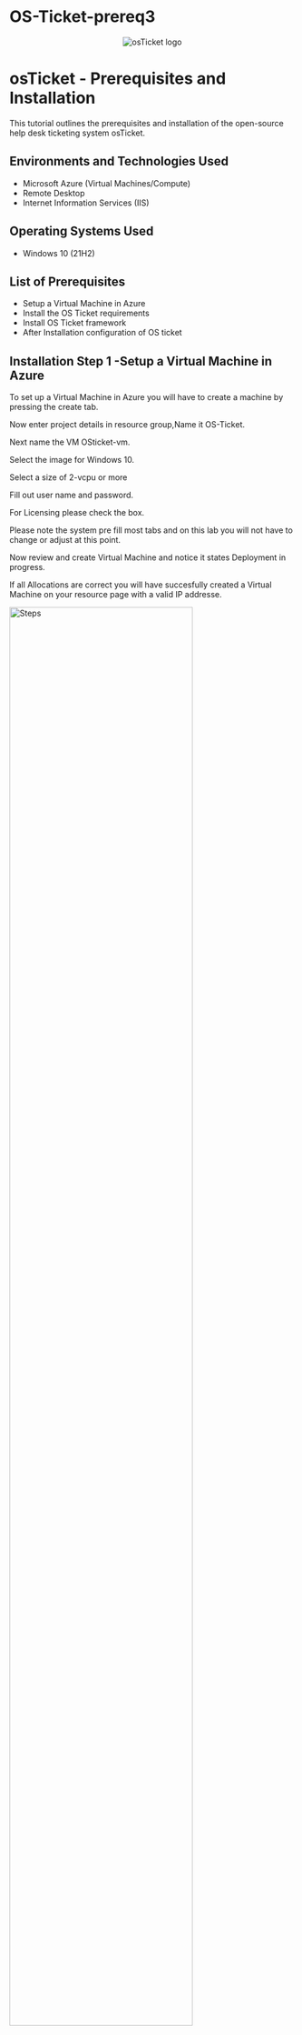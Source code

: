 # OS-Ticket-prereq3


<p align="center">
<img src="https://i.imgur.com/Clzj7Xs.png" alt="osTicket logo"/>
</p>

<h1>osTicket - Prerequisites and Installation</h1>
This tutorial outlines the prerequisites and installation of the open-source help desk ticketing system osTicket.<br />






<h2>Environments and Technologies Used</h2>

- Microsoft Azure (Virtual Machines/Compute)
- Remote Desktop
- Internet Information Services (IIS)

<h2>Operating Systems Used </h2>

- Windows 10</b> (21H2)

<h2>List of Prerequisites</h2>

- Setup a Virtual Machine in Azure
- Install the OS Ticket requirements
- Install OS Ticket framework
- After Installation configuration of OS ticket


<h2>Installation Step 1 -Setup a Virtual Machine in Azure</h2>

 




To set up a Virtual Machine in Azure you will have to create a machine by pressing the create tab.
<p>
Now enter project details in resource group,Name it OS-Ticket.
  <p>
Next name the VM OSticket-vm.
    <p>
Select the image for Windows 10.
      <p>
Select a size of 2-vcpu or more
        <p>
Fill out user name and password.
          <p>
For Licensing please check the box.
            <p>
Please note the system pre fill most tabs and on this lab you will not have to change or adjust at this point.
              <p>
Now review and create Virtual Machine and notice it states Deployment in progress.
                <p>
If all Allocations are correct you will have succesfully created a Virtual Machine on your resource page with a valid IP addresse.
 <br />
<P>
 
</P>
  
<img src="https://i.imgur.com/fQ0LMOl.png" height="80%" width="80%" alt=" Steps"/> 
<img src="https://i.imgur.com/Nk76zt5.png" height="80%" width="80%" alt=" Steps"/> 
<img src="https://i.imgur.com/gtKVDtm.png" height="80%" width="80%" alt=" Steps"/> 
<img src="https://i.imgur.com/DiHCgLV.png" height="80%" width="80%" alt=" Steps"/> 
<img src="https://i.imgur.com/lIfT0RL.png" height="80%" width="80%" alt=" Steps"/> 
<img src="https://i.imgur.com/KES4AI6.png" height="80%" width="80%" alt=" Steps"/> 
<img src="https://i.imgur.com/mSZUu9b.png" height="80%" width="80%" alt=" Steps"/> 
<img src="https://i.imgur.com/0weHDLA.png" height="80%" width="80%" alt=" Steps"/> 
<img src="https://i.imgur.com/oxVaHJj.png" height="80%" width="80%" alt=" Steps"/> 
<img src="https://i.imgur.com/zNl5fus.png" height="80%" width="80%" alt=" Steps"/> 
<img src="https://i.imgur.com/d2bOUvT.png" height="80%" width="80%" alt=" Steps"/> 
<img src="https://i.imgur.com/Dz7njNQ.png" height="80%" width="80%" alt=" Steps"/> 
<img src="https://i.imgur.com/KIOXPBJ.png" height="80%" width="80%" alt=" Steps"/> 

  <br />
  <P><P>
   
  </P>
   
  </P>
  
<h2>Installation Step 2 -How to Install the OS Ticket requirements</h2>

<br />
<p>

 Open Remote Desk top and enter IP addresse from Virtual Machine and press enter.
 <p>
  Enter your credentials that you made prior and press enter.
  </p>
  You should be now logging in to the Virtual Machine on your Desktop.
  </p>
  <p>
  Once on the Virtual Machine Desktop open internet explorer and navigate to Google and download all requried files. 
  <p>
  </p>
  From this link [https://drive.usercontent.google.com/download?id=1b3RBkXTLNGXbibeMuAynkfzdBC1NnqaD&export=download&authuser=0]
  </p>
 
</p>

<img src="https://i.imgur.com/5QHNzKD.png" height="80%" width="80%" alt=" Steps"/>
<img src="https://i.imgur.com/PeMqNl3.png" height="80%" width="80%" alt=" Steps"/>
<img src="https://i.imgur.com/VHiOCR6.png" height="80%" width="80%" alt=" Steps"/>
<img src="https://i.imgur.com/q19BpWf.png" height="80%" width="80%" alt=" Steps"/>
<img src=https://i.imgur.com/oTfuD6T.png"" height="80%" width="80%" alt=" Steps"/>

</p>
<h2>Installation Step 2 -How to Install the OS Ticket requirements</h2>
<p/> 
Once files have been downloaded extract all and place on the desktop.
</p>
Select destination folder for desktop and press ok.
</p>
Now open control Panel and select Progams  and then Uninstall a program.
<p>
 
</p>
<p/>
On next window select Turn windows features on or off.
<p/>
  
<img src="https://i.imgur.com/gKTLTe1.png" height="80%" width="80%" alt=" Steps"/>
<img src="https://i.imgur.com/2t3Diqw.png" height="80%" width="80%" alt=" Steps"/>
<img src="https://i.imgur.com/P8gzBzq.png" height="80%" width="80%" alt=" Steps"/>
<img src=https://i.imgur.com/HsZThTq.png"" height="80%" width="80%" alt=" Steps"/>
<img src="https://i.imgur.com/kEgCfjH.png" height="80%" width="80%" alt=" Steps"/>
<img src="https://i.imgur.com/RkL3bde.png" height="80%" width="80%" alt=" Steps"/>

<p/>
</p>
<h2>Installation Step 2 -How to Install the OS Ticket requirements</h2>
<p/>


When the window pops open for Turn Windows features on or off.
<p>
 Expand Internet Information Services.
 <p>
 World Wide web Services.
  <p>
 Application Development Features.
<p>
 Then select CGI ,press ok and let system update.
</p>
 
 
 
</p>




<img src="https://i.imgur.com/DAsvV7c.png" height="80%" width="80%" alt=" Steps"/>
<img src="https://i.imgur.com/OrmkRF3.png" height="80%" width="80%" alt=" Steps"/>

<br/>




<h2>Installation Step 3 -How to Install OS Ticket framework</h2>
<p>
 From your desktop open the file folder that was saved.
</p>
Extract and install PHP Manger.
</p>

 Rewrite AMD file
</p>
<p>
 
</p>
<img src="https://i.imgur.com/RJ4dkQ3.png" height="80%" width="80%" alt=" Steps"/>
<img src="https://i.imgur.com/SuWaYMU.png" height="80%" width="80%" alt=" Steps"/>
<img src="https://i.imgur.com/CGLgwDz.png" height="80%" width="80%" alt=" Steps"/>
 <br/>
 <p>

  <h2>Installation Step 3 -How to Install OS Ticket framework</h2>
 </p>

 Once these files are downloaded go into File Explorer and navigate to Windows -(c) and create a new folder and name it (PHP).
<p>
 Extract files from the zipped PHP file and move them to the newley created PHP folder in the C drive.
</p>
  Go back into the File folder for OS ticket and download Microsoft Visual C +.
 </p>
 Once that is complete install MYSQL.
 <p>
  
 </p>
<p/>

<img src="https://i.imgur.com/AsgY2cc.png" height="80%" width="80%" alt=" Steps"/>
<img src="https://i.imgur.com/agePjuE.png" height="80%" width="80%" alt=" Steps"/>
<img src="https://i.imgur.com/GORT89U.png"80%" width="80%" alt=" Steps"/>
<img src="https://i.imgur.com/Ft7otPN.png" height="80%" width="80%" alt=" Steps"/>
<img src="https://i.imgur.com/UQfApeT.png" height="80%" width="80%" alt=" Steps"/>
<
<p/>

<br/>

 
<h2>Installation Step 3 -How to Install OS Ticket framework</h2>
<br/>
Once MYSQL is downloaded select standard configuration.
<p/>
 
Next create a password of ROOT.
<p/>
Open windows and run as Admin IIS manger.
<p/>
Once IIS manger open navigate to PHP manager.
<p/>
Register new PHP.
<p/>
 Once done start and stop services to reset PHP.
<p/>

<p/>

<img src="https://i.imgur.com/ua2tPGY.png" height="80%" width="80%" alt=" Steps"/>
<img src="https://i.imgur.com/MBoyAgH.png" height="80%" width="80%" alt=" Steps"/>
<img src="https://i.imgur.com/ZRmOwFH.png" height="80%" width="80%" alt=" Steps"/>
<img src="https://i.imgur.com/ns7x8If.png" height="80%" width="80%" alt=" Steps"/>
<img src="https://i.imgur.com/yUvdkxu.png" height="80%" width="80%" alt=" Steps"/>
<img src="https://i.imgur.com/SGnTlsS.png" height="80%" width="80%" alt=" Steps"/>



<br/>

 
<h2>Installation Step 3 -How to Install OS Ticket framework</h2>
<br/>
<p/>
 In the osticket files copy the upload folder.
 <p/>  
 Going back to the file for OS ticket ,go into INetpub,wwwroot and paste the upload folder there.
 <p/>
 Rename that folder to osticket.
  <P/>
 Now go back to the PHP manager in IIS.
 <p/>
 Start and stop the server.
 <p/>
 
 
 <img src="https://i.imgur.com/cvajJFt.png" height="80%" width="80%" alt=" Steps"/>
<img src="https://i.imgur.com/rsH4mOe.png" height="80%" width="80%" alt=" Steps"/>
<img src="https://i.imgur.com/fRqYUMt.png" height="80%" width="80%" alt=" Steps"/>
<img src="https://i.imgur.com/ijEODsF.png" height="80%" width="80%" alt=" Steps"/>
<img src="https://i.imgur.com/SNv5tfT.png" height="80%" width="80%" alt=" Steps"/>
<img src="https://i.imgur.com/JbFASH8.png" height="80%" width="80%" alt=" Steps"/>




<p>
 
</p>
<br/>

 
<h2>Installation Step 3 -How to Install OS Ticket framework</h2>
<br/>
<p/>
In the IIS manager navigate to the connections tab and select the Default web site.
<p>
 Now on the other tab on the right under manage folder select Browse *80 (HTTP).
 <p>
 If evrything is correct so far it should bring you to the OSTicket installer.
 <p>
  We will nave to initialize more extenstions as you can see some have errors.
  <p>
  Head back to the PHP manager and select PHP extensions.
  </p>
  Make sure the correct ones are enabled.
  <p>
   
  </p>

 </p>
  
 </p>
</p>

<img src="https://i.imgur.com/qIiVKGw.png" height="80%" width="80%" alt=" Steps"/>
<img src="https://i.imgur.com/AmJ3Hen.png" height="80%" width="80%" alt=" Steps"/>
<img src="https://i.imgur.com/2vz2Do9.png" height="80%" width="80%" alt=" Steps"/>
<img src="https://i.imgur.com/wPI5kE3.png" height="80%" width="80%" alt=" Steps"/>
<img src="https://i.imgur.com/JLtuTGk.png" height="80%" width="80%" alt=" Steps"/>




<p>
 
</p>
<br/>

 
<h2>Installation Step 3 -How to Install OS Ticket framework</h2>
<br/>
<p/>
On your windows C drive navigate to inetpub>wwwroot>osticket>include.
<p>
 Navigate down to the file named ost-sampleconfig.php and change this to ost-config.php.
</p>
Next right click on folder and open properties,Advanced and Disable/remove all inheritance.
<p>
 
</p>



<img src="https://i.imgur.com/M24mZOp.png" height="80%" width="80%" alt=" Steps"/>
<img src="https://i.imgur.com/WDc3Dev.png" height="80%" width="80%" alt=" Steps"/>
<img src="https://i.imgur.com/Yr44cgc.png" height="80%" width="80%" alt=" Steps"/>
<img src="https://i.imgur.com/kMNBNy2.png" height="80%" width="80%" alt=" Steps"/>
<img src="https://i.imgur.com/J4hzMxK.png" height="80%" width="80%" alt=" Steps"/>
<img src="https://i.imgur.com/NBzgSDn.png" height="80%" width="80%" alt=" Steps"/>
<img src="https://i.imgur.com/8kPyT70.png" height="80%" width="80%" alt=" Steps"/>




<p>
 
</p>
<br/>

 
<h2>Installation Step 3 -How to Install OS Ticket framework</h2>
<br/>
<p/>
Now we will add permissions to allow all users access.
<p>
 Now once we change settings now OSticket extensions are now enabled.The ones that are not at this point are not needed at this time.
</p>


<img src="https://i.imgur.com/2vyi0JU.png" height="80%" width="80%" alt=" Steps"/>
<img src="https://i.imgur.com/vSI86Ce.png" height="80%" width="80%" alt=" Steps"/>
<img src="https://i.imgur.com/pZXeJGb.png" height="80%" width="80%" alt=" Steps"/>
<img src="https://i.imgur.com/SznGEqw.png" height="80%" width="80%" alt=" Steps"/>
<img src="https://i.imgur.com/BfZKELN.png" height="80%" width="80%" alt=" Steps"/>
<img src="https://i.imgur.com/eEX5uG8.png" height="80%" width="80%" alt=" Steps"/>
<img src="https://i.imgur.com/kkNUlaz.png" height="80%" width="80%" alt=" Steps"/>









<p>
 
</p>
<br/>

 
<h2>Installation Step 4 -How to Install After Installation configuration of OS ticket </h2>
<br/>
<p>
 Just as in any progam install there will still be some basic setup of USER names,paswords ,emails and some data base settings in order for OS ticket to work Correctly.
 <p>
 The needed info for the SQL data base will be found in the File for HeidiSQL so we will go back to the OSTICKET file folder 
 <p/>
  
 </p>
 Open and install HEIDISQL .
</p>
<p>
 Open HeidiSQL and create new.
 <p>
  once new folder opens we will enter password of ROOT and open.
 </p>
 On the main page of SQL we will create a new data base.
</p>
New data base will be osticket.
<p/>
 
<p>
 Once created we can naviagte back to MySQL Data base connection tab and complete form and install.
</p>
<p>
 If everything was setup correctly we will be able to navigate to the web site for OSticket.
</p>







<img src="https://i.imgur.com/TXtUUhf.png" height="80%" width="80%" alt=" Steps"/>
<img src="https://i.imgur.com/0eGl41J.png" height="80%" width="80%" alt=" Steps"/>
<img src="https://i.imgur.com/tTdHZa6.png" height="80%" width="80%" alt=" Steps"/>
<img src="https://i.imgur.com/2x9hxFm.png" height="80%" width="80%" alt=" Steps"/>
<img src="https://i.imgur.com/AAvn85F.png" height="80%" width="80%" alt=" Steps"/>
<img src="https://i.imgur.com/Unq8fjJ.png" height="80%" width="80%" alt=" Steps"/>
<img src="https://i.imgur.com/YqmNwmz.png" height="80%" width="80%" alt=" Steps"/>
<img src="https://i.imgur.com/ZzQGmk2.png" height="80%" width="80%" alt=" Steps"/>
<img src="https://i.imgur.com/Sm2OBRW.png" height="80%" width="80%" alt=" Steps"/>
<img src="https://imgur.com/a/bxMrVr1" height="80%" width="80%" alt=" Steps"/>
<img src="https://i.imgur.com/6GEsLJO.png" height="80%" width="80%" alt=" Steps"/>






<p>
 
</p>
<br/>

 
<h2>Installation Step 4 -How to Install After Installation configuration of OS ticket </h2>
<br/>
<p>
<p>
 We will visit the OSticket site to make sure we have downloaded all files correctly.
 <p>
  
 </p>
</p>


<img src="https://i.imgur.com/S0qy77z.png" height="80%" width="80%" alt=" Steps"/>
<img src="https://i.imgur.com/k91fF6f.png" height="80%" width="80%" alt=" Steps"/>
<img src="https://i.imgur.com/ihhozU8.png" height="80%" width="80%" alt=" Steps"/>
<img src="https://i.imgur.com/9mQp1SK.png" height="80%" width="80%" alt=" Steps"/>
<img src="https://i.imgur.com/JcmsVFC.png" height="80%" width="80%" alt=" Steps"/>
<img src="https://i.imgur.com/pHGtY9z.png" height="80%" width="80%" alt=" Steps"/>


<br/>
<p>
<p>
<br/>
<p>
<p>
Congradulations you have installed and configured OS Ticket and all pre requisites!!




















